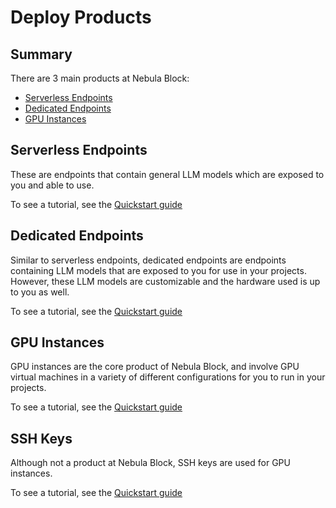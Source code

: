 # Deploy Products

## Summary

There are 3 main products at Nebula Block:
- [Serverless Endpoints](../Serverless_Endpoints/Overview.md)
- [Dedicated Endpoints](../Dedicated_Endpoints)
- [GPU Instances](../Instances/Overview.md)

## Serverless Endpoints

These are endpoints that contain general LLM models which are exposed to you and able to use.

To see a tutorial, see the [Quickstart guide](../Serverless_Endpoints/Quickstart.md)

## Dedicated Endpoints

Similar to serverless endpoints, dedicated endpoints are endpoints containing LLM models that are exposed to you for use in your projects.
However, these LLM models are customizable and the hardware used is up to you as well.

To see a tutorial, see the [Quickstart guide](../Dedicated_Endpoints/Quickstart.md)

## GPU Instances

GPU instances are the core product of Nebula Block, and involve GPU virtual machines in a variety of different
configurations for you to run in your projects.

To see a tutorial, see the [Quickstart guide](../Instances/Quickstart.md)


## SSH Keys

Although not a product at Nebula Block, SSH keys are used for GPU instances.

To see a tutorial, see the [Quickstart guide](../SSH_Keys/Quickstart.md)